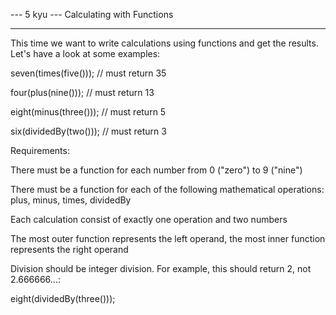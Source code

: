 --- 5 kyu --- Calculating with Functions

------

This time we want to write calculations using functions and get the results. Let's have a look at some examples:

seven(times(five())); // must return 35

four(plus(nine())); // must return 13

eight(minus(three())); // must return 5

six(dividedBy(two())); // must return 3

Requirements:

There must be a function for each number from 0 ("zero") to 9 ("nine")

There must be a function for each of the following mathematical operations: plus, minus, times, dividedBy

Each calculation consist of exactly one operation and two numbers

The most outer function represents the left operand, the most inner function represents the right operand

Division should be integer division. For example, this should return 2, not 2.666666...:

eight(dividedBy(three()));